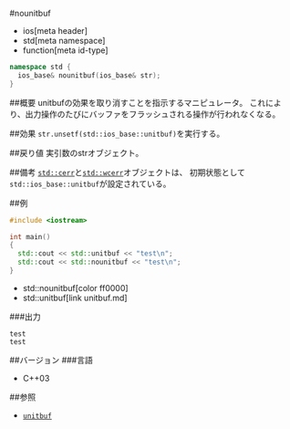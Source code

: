 #nounitbuf
* ios[meta header]
* std[meta namespace]
* function[meta id-type]

```cpp
namespace std {
  ios_base& nounitbuf(ios_base& str);
}
```

##概要
unitbufの効果を取り消すことを指示するマニピュレータ。
これにより、出力操作のたびにバッファをフラッシュされる操作が行われなくなる。

##効果
`str.unsetf(std::ios_base::unitbuf)`を実行する。

##戻り値
実引数のstrオブジェクト。

##備考
[`std::cerr`](../iostream/cerr.md)と[`std::wcerr`](../iostream/wcerr.md.nolink)オブジェクトは、
初期状態として`std::ios_base::unitbuf`が設定されている。

##例
```cpp
#include <iostream>

int main()
{
  std::cout << std::unitbuf << "test\n";
  std::cout << std::nounitbuf << "test\n";
}
```
* std::nounitbuf[color ff0000]
* std::unitbuf[link unitbuf.md]

###出力
```
test
test
```

##バージョン
###言語
- C++03

##参照
- [`unitbuf`](unitbuf.md)
